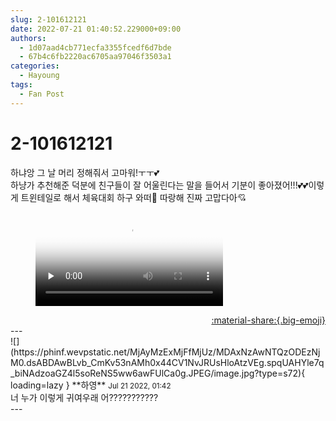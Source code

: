 ```yaml
---
slug: 2-101612121
date: 2022-07-21 01:40:52.229000+09:00
authors:
  - 1d07aad4cb771ecfa3355fcedf6d7bde
  - 67b4c6fb2220ac6705aa97046f3503a1
categories:
  - Hayoung
tags:
  - Fan Post
---
```


# 2-101612121

<div class="post-container" markdown="1">
<div class="content-container md-sidebar__scrollwrap" markdown="1">

하냐앙 그 날 머리 정해줘서 고마워!ㅜㅜ💕<br>하냥가 추천해준 덕분에 친구들이 잘 어울린다는 말을 들어서 기분이 좋아졌어!!!💕💕이렇게 트윈테일로 해서 체육대회 하구 와떠🥰 따랑해 진짜 고맙다아💘

<figure markdown="1">
<video controls="controls" preload="none" poster="/assets/videos/weverse_4-8045-thumb.jpg">
<source src="/assets/videos/weverse_4-8045.mp4#t=1" type="video/mp4">
Your browser does not support the video tag.
</video>
</figure>


</div>
</div>

<div style="text-align: right;" markdown="1">
<a href="https://weverse.io/fromis9/fanpost/2-101612121" style="text-align: right;">:material-share:{.big-emoji}</a>
</div>
---

<div class="comments-container md-sidebar__scrollwrap" markdown="1">
<div class="comment" markdown="1">
<div class='id-container' markdown="1">
![](https://phinf.wevpstatic.net/MjAyMzExMjFfMjUz/MDAxNzAwNTQzODEzNjM0.dsABDAwBLvb_CmKv53nAMh0x44CV1NvJRUsHloAtzVEg.spqUAHYle7q_biNAdzoaGZ4l5soReNS5ww6awFUlCa0g.JPEG/image.jpg?type=s72){ loading=lazy }
**<span class="artist">하영</span>** <small>Jul 21 2022, 01:42</small><br>
</div>
<div class='comment-body' markdown="1">
너 누가 이렇게 귀여우래 어???????????
</div>
</div>
</div>
---
